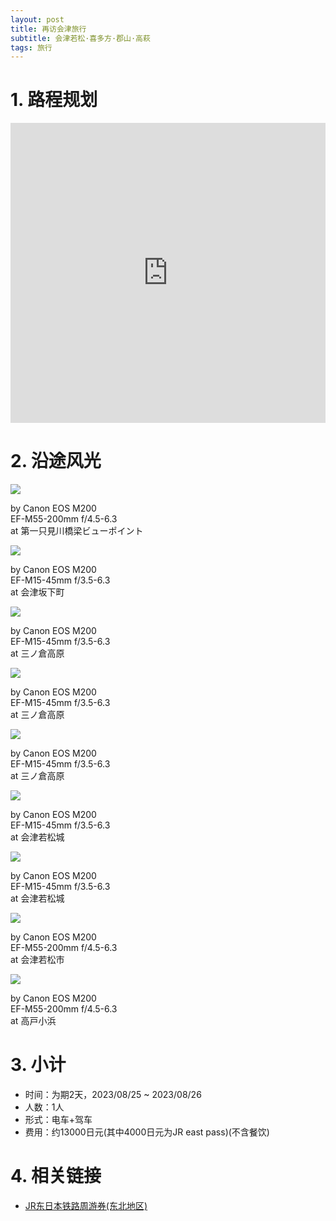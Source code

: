 ```yaml
---
layout: post
title: 再访会津旅行
subtitle: 会津若松·喜多方·郡山·高萩
tags: 旅行
---
```


# 1. 路程规划

<iframe src="https://www.google.com/maps/d/u/3/embed?mid=1RrjnlnhFJ4j9sELZ-6asT_K1w36rFbs&ehbc=2E312F&noprof=1" width="100%" height="480" style="border:0;" loading="lazy"></iframe>

# 2. 沿途风光

<div class="gallery">
    <div class="item">
        <img src="/assets/src/a-travel-at-aizu-again/pic1.jpeg">
        <p>by Canon EOS M200<br>EF-M55-200mm f/4.5-6.3<br>at 第一只見川橋梁ビューポイント</p>
    </div>
    <div class="item">
        <img src="/assets/src/a-travel-at-aizu-again/pic2.jpeg">
        <p>by Canon EOS M200<br>EF-M15-45mm f/3.5-6.3<br>at 会津坂下町</p>
    </div>
    <div class="item">
        <img src="/assets/src/a-travel-at-aizu-again/pic3.jpeg">
        <p>by Canon EOS M200<br>EF-M15-45mm f/3.5-6.3<br>at 三ノ倉高原</p>
    </div>
    <div class="item">
        <img src="/assets/src/a-travel-at-aizu-again/pic4.jpeg">
        <p>by Canon EOS M200<br>EF-M15-45mm f/3.5-6.3<br>at 三ノ倉高原</p>
    </div>
    <div class="item">
        <img src="/assets/src/a-travel-at-aizu-again/pic5.jpeg">
        <p>by Canon EOS M200<br>EF-M15-45mm f/3.5-6.3<br>at 三ノ倉高原</p>
    </div>
    <div class="item">
        <img src="/assets/src/a-travel-at-aizu-again/pic6.jpeg">
        <p>by Canon EOS M200<br>EF-M15-45mm f/3.5-6.3<br>at 会津若松城</p>
    </div>
    <div class="item">
        <img src="/assets/src/a-travel-at-aizu-again/pic7.jpeg">
        <p>by Canon EOS M200<br>EF-M15-45mm f/3.5-6.3<br>at 会津若松城</p>
    </div>
    <div class="item">
        <img src="/assets/src/a-travel-at-aizu-again/pic8.jpeg">
        <p>by Canon EOS M200<br>EF-M55-200mm f/4.5-6.3<br>at 会津若松市</p>
    </div>
    <div class="item">
        <img src="/assets/src/a-travel-at-aizu-again/pic9.jpeg">
        <p>by Canon EOS M200<br>EF-M55-200mm f/4.5-6.3<br>at 高戸小浜</p>
    </div>
</div>

# 3. 小计

- 时间：为期2天，2023/08/25 ~ 2023/08/26
- 人数：1人
- 形式：电车+驾车
- 费用：约13000日元(其中4000日元为JR east pass)(不含餐饮)

# 4. 相关链接

- [JR东日本铁路周游券(东北地区)](https://www.jreast.co.jp/multi/zh-CHS/pass/eastpass_t.html)
